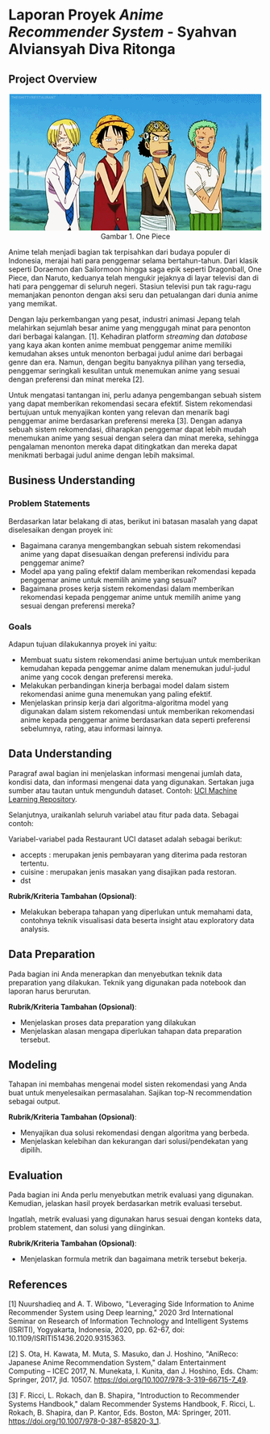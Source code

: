 # Laporan Proyek _Anime Recommender System_ - Syahvan Alviansyah Diva Ritonga
## Project Overview

<p align="center">
  <img src="img/one-piece.gif" />
  <br>
  Gambar 1. One Piece
</p>

Anime telah menjadi bagian tak terpisahkan dari budaya populer di Indonesia, merajai hati para penggemar selama bertahun-tahun. Dari klasik seperti Doraemon dan Sailormoon hingga saga epik seperti Dragonball, One Piece, dan Naruto, keduanya telah mengukir jejaknya di layar televisi dan di hati para penggemar di seluruh negeri. Stasiun televisi pun tak ragu-ragu memanjakan penonton dengan aksi seru dan petualangan dari dunia anime yang memikat.

Dengan laju perkembangan yang pesat, industri animasi Jepang telah melahirkan sejumlah besar anime yang menggugah minat para penonton dari berbagai kalangan. [1]. Kehadiran platform _streaming_ dan _database_ yang kaya akan konten anime membuat penggemar anime memiliki kemudahan akses untuk menonton berbagai judul anime dari berbagai genre dan era. Namun, dengan begitu banyaknya pilihan yang tersedia, penggemar seringkali kesulitan untuk menemukan anime yang sesuai dengan preferensi dan minat mereka [2].

Untuk mengatasi tantangan ini, perlu adanya pengembangan sebuah sistem yang dapat memberikan rekomendasi secara efektif. Sistem rekomendasi bertujuan untuk menyajikan konten yang relevan dan menarik bagi penggemar anime berdasarkan preferensi mereka [3]. Dengan adanya sebuah sistem rekomendasi, diharapkan penggemar dapat lebih mudah menemukan anime yang sesuai dengan selera dan minat mereka, sehingga pengalaman menonton mereka dapat ditingkatkan dan mereka dapat menikmati berbagai judul anime dengan lebih maksimal.

## Business Understanding

### Problem Statements

Berdasarkan latar belakang di atas, berikut ini batasan masalah yang dapat diselesaikan dengan proyek ini:

- Bagaimana caranya mengembangkan sebuah sistem rekomendasi anime yang dapat disesuaikan dengan preferensi individu para penggemar anime?
- Model apa yang paling efektif dalam memberikan rekomendasi kepada penggemar anime untuk memilih anime yang sesuai?
- Bagaimana proses kerja sistem rekomendasi dalam memberikan rekomendasi kepada penggemar anime untuk memilih anime yang sesuai dengan preferensi mereka?

### Goals

Adapun tujuan dilakukannya proyek ini yaitu:

- Membuat suatu sistem rekomendasi anime bertujuan untuk memberikan kemudahan kepada penggemar anime dalam menemukan judul-judul anime yang cocok dengan preferensi mereka.
- Melakukan perbandingan kinerja berbagai model dalam sistem rekomendasi anime guna menemukan yang paling efektif.
- Menjelaskan prinsip kerja dari algoritma-algoritma model yang digunakan dalam sistem rekomendasi untuk memberikan rekomendasi anime kepada penggemar anime berdasarkan data seperti preferensi sebelumnya, rating, atau informasi lainnya.

## Data Understanding
Paragraf awal bagian ini menjelaskan informasi mengenai jumlah data, kondisi data, dan informasi mengenai data yang digunakan. Sertakan juga sumber atau tautan untuk mengunduh dataset. Contoh: [UCI Machine Learning Repository](https://archive.ics.uci.edu/ml/datasets/Restaurant+%26+consumer+data).

Selanjutnya, uraikanlah seluruh variabel atau fitur pada data. Sebagai contoh:  

Variabel-variabel pada Restaurant UCI dataset adalah sebagai berikut:
- accepts : merupakan jenis pembayaran yang diterima pada restoran tertentu.
- cuisine : merupakan jenis masakan yang disajikan pada restoran.
- dst

**Rubrik/Kriteria Tambahan (Opsional)**:
- Melakukan beberapa tahapan yang diperlukan untuk memahami data, contohnya teknik visualisasi data beserta insight atau exploratory data analysis.

## Data Preparation
Pada bagian ini Anda menerapkan dan menyebutkan teknik data preparation yang dilakukan. Teknik yang digunakan pada notebook dan laporan harus berurutan.

**Rubrik/Kriteria Tambahan (Opsional)**: 
- Menjelaskan proses data preparation yang dilakukan
- Menjelaskan alasan mengapa diperlukan tahapan data preparation tersebut.

## Modeling
Tahapan ini membahas mengenai model sisten rekomendasi yang Anda buat untuk menyelesaikan permasalahan. Sajikan top-N recommendation sebagai output.

**Rubrik/Kriteria Tambahan (Opsional)**: 
- Menyajikan dua solusi rekomendasi dengan algoritma yang berbeda.
- Menjelaskan kelebihan dan kekurangan dari solusi/pendekatan yang dipilih.

## Evaluation
Pada bagian ini Anda perlu menyebutkan metrik evaluasi yang digunakan. Kemudian, jelaskan hasil proyek berdasarkan metrik evaluasi tersebut.

Ingatlah, metrik evaluasi yang digunakan harus sesuai dengan konteks data, problem statement, dan solusi yang diinginkan.

**Rubrik/Kriteria Tambahan (Opsional)**: 
- Menjelaskan formula metrik dan bagaimana metrik tersebut bekerja.

## References

[1] Nuurshadieq and A. T. Wibowo, "Leveraging Side Information to Anime Recommender System using Deep learning," 2020 3rd International Seminar on Research of Information Technology and Intelligent Systems (ISRITI), Yogyakarta, Indonesia, 2020, pp. 62-67, doi: 10.1109/ISRITI51436.2020.9315363.

[2] S. Ota, H. Kawata, M. Muta, S. Masuko, dan J. Hoshino, "AniReco: Japanese Anime Recommendation System," dalam Entertainment Computing – ICEC 2017, N. Munekata, I. Kunita, dan J. Hoshino, Eds. Cham: Springer, 2017, jld. 10507. https://doi.org/10.1007/978-3-319-66715-7_49.

[3] F. Ricci, L. Rokach, dan B. Shapira, "Introduction to Recommender Systems Handbook," dalam Recommender Systems Handbook, F. Ricci, L. Rokach, B. Shapira, dan P. Kantor, Eds. Boston, MA: Springer, 2011. https://doi.org/10.1007/978-0-387-85820-3_1.

